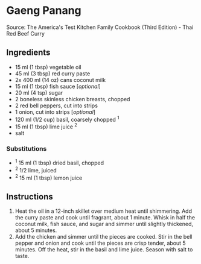 # Gaeng Panang #

Source: The America's Test Kitchen Family Cookbook (Third Edition) - Thai Red Beef Curry

## Ingredients ##
* 15 ml (1 tbsp) vegetable oil
* 45 ml (3 tbsp) red curry paste
* 2x 400 ml (14 oz) cans coconut milk
* 15 ml (1 tbsp) fish sauce [*optional*]
* 20 ml (4 tsp) sugar
* 2 boneless skinless chicken breasts, chopped
* 2 red bell peppers, cut into strips
* 1 onion, cut into strips [*optional*]
* 120 ml (1/2 cup) basil, coarsely chopped <sup>1</sup>
* 15 ml (1 tbsp) lime juice <sup>2</sup>
* salt

### Substitutions ###
* <sup>1</sup> 15 ml (1 tbsp) dried basil, chopped
* <sup>2</sup> 1/2 lime, juiced
* <sup>2</sup> 15 ml (1 tbsp) lemon juice

## Instructions ##
1. Heat the oil in a 12-inch skillet over medium heat until shimmering. Add the curry paste and cook until fragrant, about 1 minute. Whisk in half the coconut milk, fish sauce, and sugar and simmer until slightly thickened, about 5 minutes.
1. Add the chicken and simmer until the pieces are cooked. Stir in the bell pepper and onion and cook until the pieces are crisp tender, about 5 minutes. Off the heat, stir in the basil and lime juice. Season with salt to taste.
